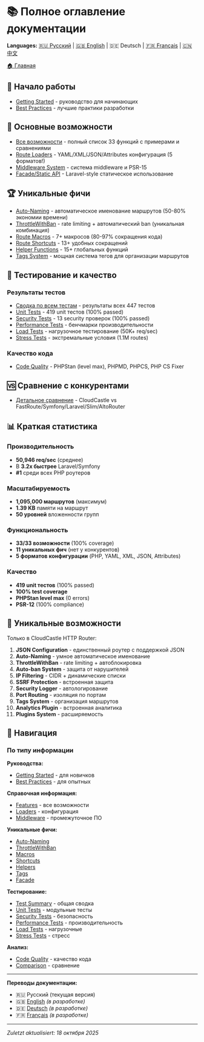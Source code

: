 # 📚 Полное оглавление документации

**Languages:** [🇷🇺 Русский](../ru/_table-of-contents.md) | [🇬🇧 English](../en/_table-of-contents.md) | 🇩🇪 Deutsch | [🇫🇷 Français](../fr/_table-of-contents.md) | [🇨🇳 中文](../zh/_table-of-contents.md)

[🏠 Главная](README.md)

## 🚀 Начало работы

- [Getting Started](getting-started.md) - руководство для начинающих
- [Best Practices](best-practices.md) - лучшие практики разработки

## 📖 Основные возможности

- [Все возможности](features.md) - полный список 33 функций с примерами и сравнениями
- [Route Loaders](loaders.md) - YAML/XML/JSON/Attributes конфигурация (5 форматов!)
- [Middleware System](middleware.md) - система middleware и PSR-15
- [Facade/Static API](facade.md) - Laravel-style статическое использование

## 🏆 Уникальные фичи

- [Auto-Naming](auto-naming.md) - автоматическое именование маршрутов (50-80% экономии времени)
- [ThrottleWithBan](throttle-with-ban.md) - rate limiting + автоматический ban (уникальная комбинация)
- [Route Macros](macros.md) - 7+ макросов (80-97% сокращения кода)
- [Route Shortcuts](shortcuts.md) - 13+ удобных сокращений
- [Helper Functions](helpers.md) - 15+ глобальных функций
- [Tags System](tags.md) - мощная система тегов для организации маршрутов

## 🧪 Тестирование и качество

### Результаты тестов

- [Сводка по всем тестам](test-summary.md) - результаты всех 447 тестов
- [Unit Tests](unit-tests.md) - 419 unit тестов (100% passed)
- [Security Tests](security-tests.md) - 13 security проверок (100% passed)
- [Performance Tests](performance-tests.md) - бенчмарки производительности
- [Load Tests](load-tests.md) - нагрузочное тестирование (50K+ req/sec)
- [Stress Tests](stress-tests.md) - экстремальные условия (1.1M routes)

### Качество кода

- [Code Quality](code-quality.md) - PHPStan (level max), PHPMD, PHPCS, PHP CS Fixer

## 🆚 Сравнение с конкурентами

- [Детальное сравнение](comparison-detailed.md) - CloudCastle vs FastRoute/Symfony/Laravel/Slim/AltoRouter

## 📊 Краткая статистика

### Производительность
- **50,946 req/sec** (среднее)
- В **3.2x быстрее** Laravel/Symfony
- **#1** среди всех PHP роутеров

### Масштабируемость
- **1,095,000 маршрутов** (максимум)
- **1.39 KB** памяти на маршрут
- **50 уровней** вложенности групп

### Функциональность
- **33/33 возможности** (100% coverage)
- **11 уникальных фич** (нет у конкурентов)
- **5 форматов конфигурации** (PHP, YAML, XML, JSON, Attributes)

### Качество
- **419 unit тестов** (100% passed)
- **100% test coverage**
- **PHPStan level max** (0 errors)
- **PSR-12** (100% compliance)

## 🎯 Уникальные возможности

Только в CloudCastle HTTP Router:

1. **JSON Configuration** - единственный роутер с поддержкой JSON
2. **Auto-Naming** - умное автоматическое именование
3. **ThrottleWithBan** - rate limiting + автоблокировка
4. **Auto-ban System** - защита от нарушителей
5. **IP Filtering** - CIDR + динамические списки
6. **SSRF Protection** - встроенная защита
7. **Security Logger** - автологирование
8. **Port Routing** - изоляция по портам
9. **Tags System** - организация маршрутов
10. **Analytics Plugin** - встроенная аналитика
11. **Plugins System** - расширяемость

## 🔗 Навигация

### По типу информации

**Руководства:**
- [Getting Started](getting-started.md) - для новичков
- [Best Practices](best-practices.md) - для опытных

**Справочная информация:**
- [Features](features.md) - все возможности
- [Loaders](loaders.md) - конфигурация
- [Middleware](middleware.md) - промежуточное ПО

**Уникальные фичи:**
- [Auto-Naming](auto-naming.md)
- [ThrottleWithBan](throttle-with-ban.md)
- [Macros](macros.md)
- [Shortcuts](shortcuts.md)
- [Helpers](helpers.md)
- [Tags](tags.md)
- [Facade](facade.md)

**Тестирование:**
- [Test Summary](test-summary.md) - общая сводка
- [Unit Tests](unit-tests.md) - модульные тесты
- [Security Tests](security-tests.md) - безопасность
- [Performance Tests](performance-tests.md) - производительность
- [Load Tests](load-tests.md) - нагрузочные
- [Stress Tests](stress-tests.md) - стресс

**Анализ:**
- [Code Quality](code-quality.md) - качество кода
- [Comparison](comparison-detailed.md) - сравнение

---

**Переводы документации:**
- 🇷🇺 Русский (текущая версия)
- 🇬🇧 [English](../en/README.md) *(в разработке)*
- 🇩🇪 [Deutsch](../de/README.md) *(в разработке)*
- 🇫🇷 [Français](../fr/README.md) *(в разработке)*

---

*Zuletzt aktualisiert: 18 октября 2025*

